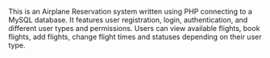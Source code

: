 This is an Airplane Reservation system written using PHP connecting to a MySQL database. It features user registration, login, authentication, and different user types and permissions. Users can view available flights, book flights, add flights, change flight times and statuses depending on their user type.